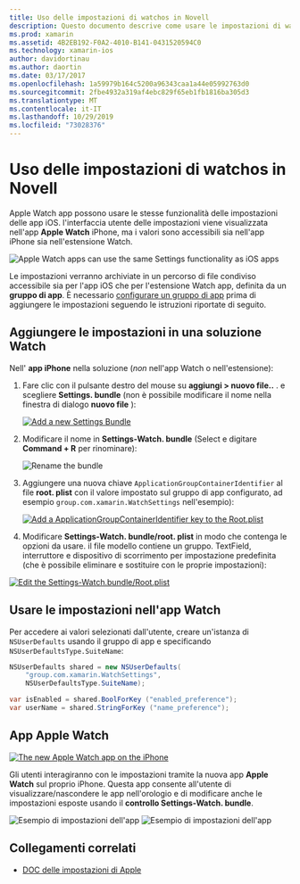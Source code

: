 ```yaml
---
title: Uso delle impostazioni di watchos in Novell
description: Questo documento descrive come usare le impostazioni di watchos in Novell. Viene illustrato come aggiungere impostazioni a una soluzione di controllo app, usando queste impostazioni nell'app e l'app Apple Watch sull'iPhone.
ms.prod: xamarin
ms.assetid: 4B2EB192-F0A2-4010-B141-0431520594C0
ms.technology: xamarin-ios
author: davidortinau
ms.author: daortin
ms.date: 03/17/2017
ms.openlocfilehash: 1a59979b164c5200a96343caa1a44e05992763d0
ms.sourcegitcommit: 2fbe4932a319af4ebc829f65eb1fb1816ba305d3
ms.translationtype: MT
ms.contentlocale: it-IT
ms.lasthandoff: 10/29/2019
ms.locfileid: "73028376"
---
```

# <a name="working-with-watchos-settings-in-xamarin"></a>Uso delle impostazioni di watchos in Novell

Apple Watch app possono usare le stesse funzionalità delle impostazioni delle app iOS. l'interfaccia utente delle impostazioni viene visualizzata nell'app **Apple Watch** iPhone, ma i valori sono accessibili sia nell'app iPhone sia nell'estensione Watch.

![](settings-images/intro.png "Apple Watch apps can use the same Settings functionality as iOS apps")

Le impostazioni verranno archiviate in un percorso di file condiviso accessibile sia per l'app iOS che per l'estensione Watch app, definita da un **gruppo di app**. È necessario [configurare un gruppo di app](~/ios/watchos/app-fundamentals/app-groups.md) prima di aggiungere le impostazioni seguendo le istruzioni riportate di seguito.

## <a name="add-settings-in-a-watch-solution"></a>Aggiungere le impostazioni in una soluzione Watch

Nell' **app iPhone** nella soluzione (*non* nell'app Watch o nell'estensione):

1. Fare clic con il pulsante destro del mouse su **aggiungi > nuovo file..** . e scegliere **Settings. bundle** (non è possibile modificare il nome nella finestra di dialogo **nuovo file** ):

   [![](settings-images/settings-add-sml.png "Add a new Settings Bundle")](settings-images/settings-add.png#lightbox)

2. Modificare il nome in **Settings-Watch. bundle** (Select e digitare **Command + R** per rinominare):

   ![](settings-images/settings-rename.png "Rename the bundle")

3. Aggiungere una nuova chiave `ApplicationGroupContainerIdentifier` al file **root. plist** con il valore impostato sul gruppo di app configurato, ad esempio `group.com.xamarin.WatchSettings` nell'esempio):

   [![](settings-images/settings-appgroup-sml.png "Add a ApplicationGroupContainerIdentifier key to the Root.plist")](settings-images/settings-appgroup.png#lightbox)

4. Modificare **Settings-Watch. bundle/root. plist** in modo che contenga le opzioni da usare. il file modello contiene un gruppo.
  TextField, interruttore e dispositivo di scorrimento per impostazione predefinita (che è possibile eliminare e sostituire con le proprie impostazioni):

  [![](settings-images/rootplist-sml.png "Edit the Settings-Watch.bundle/Root.plist")](settings-images/rootplist.png#lightbox)

## <a name="use-settings-in-the-watch-app"></a>Usare le impostazioni nell'app Watch

Per accedere ai valori selezionati dall'utente, creare un'istanza di `NSUserDefaults` usando il gruppo di app e specificando `NSUserDefaultsType.SuiteName`:

```csharp
NSUserDefaults shared = new NSUserDefaults(
    "group.com.xamarin.WatchSettings",
    NSUserDefaultsType.SuiteName);

var isEnabled = shared.BoolForKey ("enabled_preference");
var userName = shared.StringForKey ("name_preference");
```

## <a name="apple-watch-app"></a>App Apple Watch

[![](settings-images/settings-app-sml.png "The new Apple Watch app on the iPhone")](settings-images/settings-app.png#lightbox)

Gli utenti interagiranno con le impostazioni tramite la nuova app **Apple Watch** sul proprio iPhone. Questa app consente all'utente di visualizzare/nascondere le app nell'orologio e di modificare anche le impostazioni esposte usando il **controllo Settings-Watch. bundle**.

![](settings-images/applewatch-1.png "Esempio di impostazioni dell'app") ![](settings-images/applewatch-2.png "Esempio di impostazioni dell'app")

## <a name="related-links"></a>Collegamenti correlati

- [DOC delle impostazioni di Apple](https://developer.apple.com/library/prerelease/ios/documentation/General/Conceptual/WatchKitProgrammingGuide/Settings.html#//apple_ref/doc/uid/TP40014969-CH22-SW1)
